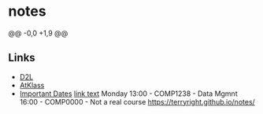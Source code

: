 # notes
@@ -0,0 +1,9 @@
## Links
- [D2L](https://learn.georgebrown.ca)
- [AtKlass](https://app.atklass.com)
- [Important Dates](https://www.georgebrown.ca/current-students/important-dates?term=27246&category=131)
[link text](comp1238.md)
Monday
13:00 - COMP1238 - Data Mgmnt
16:00 - COMP0000 - Not a real course
https://terryright.github.io/notes/
